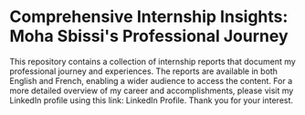 # Comprehensive Internship Insights: Moha Sbissi's Professional Journey
This repository contains a collection of internship reports that document my professional journey and experiences. The reports are available in both English and French, enabling a wider audience to access the content. For a more detailed overview of my career and accomplishments, please visit my LinkedIn profile using this link: LinkedIn Profile. Thank you for your interest.
